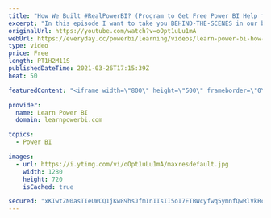 ```yaml
---
title: "How We Built #RealPowerBI? (Program to Get Free Power BI Help for Your Business) 🔴TalkPowerBI LIVE"
excerpt: "In this episode I want to take you BEHIND-THE-SCENES in our business. And show you exactly how we built one of our unique programs:  ★#RealPowerBI: A Program to Get Free Power BI Help for Your Business★ 👉 Visit https://www.RealPowerBI.com  I will share everything, the highs-and-lows, the good-and-bad"
originalUrl: https://youtube.com/watch?v=oOpt1uLu1mA
webUrl: https://everyday.cc/powerbi/learning/videos/learn-power-bi-how-we-built-realpowerbi-program-to-get-free-power-bi-help-for-your-business-talkpowerbi-live/
type: video
price: Free
length: PT1H2M11S
publishedDateTime: 2021-03-26T17:15:39Z
heat: 50

featuredContent: "<iframe width=\"800\" height=\"500\" frameborder=\"0\" src=\"https://www.youtube.com/embed/oOpt1uLu1mA\" allow=\"accelerometer; autoplay; encrypted-media; gyroscope; picture-in-picture\" allowfullscreen></iframe>"

provider:
  name: Learn Power BI
  domain: learnpowerbi.com

topics:
  - Power BI

images:
  - url: https://i.ytimg.com/vi/oOpt1uLu1mA/maxresdefault.jpg
    width: 1280
    height: 720
    isCached: true

secured: "xKIwtZN0asTIeUWCQ1jKw89hsJfmInIIsII5oI7ETBWcyfwq5ymnfQwRlVkRc1k4f2r0Yv9wilYXLC8GTYTzLPUfd8tU5WPpl0h3LPicK/XQGmEzy6UsKCtg1GNlXFDROFlaIWu7g3Nk8yHhg7OXOhE7qaBMPdj97ZwCmeBpqtaiq5Mobjqy7gbPvZpIbWnLVD8dKypGNnJGFdQXj/Vj1pjGiaoMWyssw3yQQXVNN4nGATtdk+Dt18/ztMTCwEHD8UNrtFvA5HpxSYGrl2hh4T+dbUt8fREd3bP3MnnTXfIMZ4gv8fnhYDgP34hE8gGEVmvJHDF+ZU/CWq4Hha2NfuNlBx0q2JFwBy42TA13ds3cJ3Ngiw1tE+AhgGFfWljreLDAcT0dtx/yYavmhfzRS7KaWmnMmvhJZRaMeB2OWNM=;P2YSpTQxHllvxBW1j7Yepw=="
---
```


